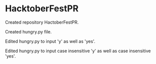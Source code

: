 # HacktoberFestPR

Created repository HactoberFestPR.

Created hungry.py file.

Edited hungry.py to input 'y' as well as 'yes'.

Edited hungry.py to input case insensitive 'y' as well as case insensitive 'yes'.

